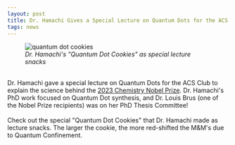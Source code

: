 ```yaml
---
layout: post
title: Dr. Hamachi Gives a Special Lecture on Quantum Dots for the ACS Club
tags: news
---
```

<figure>
  <img src="https://lesliehamachi.github.io/post_content/2023_11_28-quantum-dot-cookies.jpg" alt="quantum dot cookies" title="quantum dot cookies">
  <figcaption><em>Dr. Hamachi's "Quantum Dot Cookies" as special lecture snacks</em></figcaption>
</figure>  
<br>
Dr. Hamachi gave a special lecture on Quantum Dots for the ACS Club to explain the science behind the <a href = "https://www.nobelprize.org/prizes/chemistry/2023/summary/">2023 Chemistry Nobel Prize</a>. Dr. Hamachi's PhD work focused on Quantum Dot synthesis, and Dr. Louis Brus (one of the Nobel Prize recipients) was on her PhD Thesis Committee!
<br>
<br>
Check out the special "Quantum Dot Cookies" that Dr. Hamachi made as lecture snacks. The larger the cookie, the more red-shifted the M&M's due to Quantum Confinement.

